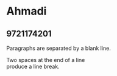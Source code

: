 Ahmadi
=======

9721174201
-----------

Paragraphs are separated
by a blank line.

Two spaces at the end of a line  
produce a line break.